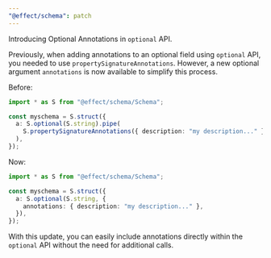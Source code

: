 ```yaml
---
"@effect/schema": patch
---
```


Introducing Optional Annotations in `optional` API.

Previously, when adding annotations to an optional field using `optional` API, you needed to use `propertySignatureAnnotations`. However, a new optional argument `annotations` is now available to simplify this process.

Before:

```ts
import * as S from "@effect/schema/Schema";

const myschema = S.struct({
  a: S.optional(S.string).pipe(
    S.propertySignatureAnnotations({ description: "my description..." })
  ),
});
```

Now:

```ts
import * as S from "@effect/schema/Schema";

const myschema = S.struct({
  a: S.optional(S.string, {
    annotations: { description: "my description..." },
  }),
});
```

With this update, you can easily include annotations directly within the `optional` API without the need for additional calls.
